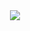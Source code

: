 <div align= "center">
    <img src="https://capsule-render.vercel.app/api?type=waving&color=auto&height=120&text=공사중%20👋&animation=&fontColor=000000&fontSize=70" />
    </div>
